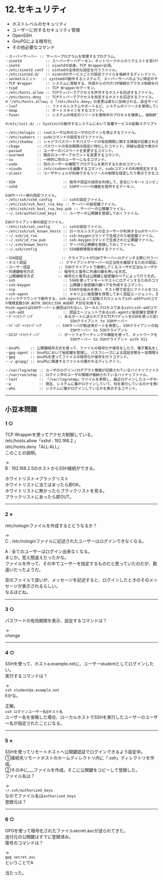 # 12.セキュリティ

- ホストレベルのセキュリティ  
- ユーザーに対するセキュリティ管理  
- OpenSSH  
- GnuPGによる暗号化  
- その他必要なコマンド  

``` txt : ホストレベルのセキュリティ
・スーパーサーバー :: サーバープログラムを管理するプログラム。
・xinetd           :: スーパーサーバデーモン。ネットワークからのリクエストを受け付けるデーモン。  
・inetd            :: xinetdの前身。TCP Wrapper必須。
・/etc/xinetd.conf :: xintedの全体的な設定を行うファイル。  
・/etc/xinted.d/   :: xinetdのサービスごとの設定ファイルを格納するディレクトリ。  
・socketユニット   :: systemdの動作するシステムで、スーパーサーバのように特定のサービス宛のネットワーク接続を監視する事ができるユニット。
・TCP Wrapper      :: システムに常駐する、外部からのTCP/IP接続のアクセス制御を行うプログラム。ホストのセキュリティ対策の基本となる。
・tcpd             :: TCP Wrapperのデーモン。
・/etc/hosts.allow :: TCPラッパーでアクセスを許可するホストを記述するファイル。
・/etc/hosts.deny  :: TCPラッパーでアクセスを拒否するホストを記述するファイル。
※「/etc/hosts.allow」と「/etc/hosts.deny」の変更は直ちに反映される。該当サービスへの新たなアクセスから適用される。既存の接続は切断出来ない。
・lsof             :: ファイルシステムやポートなど、システムのリソースを使用しているプロセスの情報を表示できるコマンド。
・nmap             :: ポートスキャンをするコマンド。
・fuser            :: システムの特定のリソースを使用中のプロセスを検索し、強制終了することのできるコマンド。

※/etc/init.d/ :: SysVinitの動作するシステムにおいて各種サービスの起動スクリプトを置くディレクトリ。
```

``` txt : ユーザーに対するセキュリティ管理
・/etc/nologin :: rootユーザ以外のユーザのログインを禁止するファイル。
・/etc/sudoers :: sudoコマンドの設定を行うファイル。
・/etc/shadow  :: シャドウパスワードやパスワードの有効期限に関する情報が記載されるファイル。
・chage        :: パスワードの有効期限の設定に特化したコマンド。詳細な設定や表示が可能。操作は「/etc/shadow」ファイルに反映される。
・passwd       :: ユーザーのパスワードを変更するコマンド。
・usermod      :: 既存のユーザーアカウントを変更するコマンド。
・su           :: 一時的に別のユーザーになるコマンド。
・sudo         :: 別のユーザーの権限でプログラムを実行するためのコマンド。
・visudo       :: /etc/sudoersを編集するコマンド。sudoコマンドの利用設定をするコマンド。
・ulimit       :: ユーザやシェルが利用できるリソースの制限を設定したり表示できるコマンド。
```

``` txt : OpenSSH
・SSH                      :: 暗号や認証の技術を利用して、安全にリモートコンピュータと通信するためのプロトコル。
・sshd                     :: SSHサーバーの機能を提供するデーモン。

SSHサーバー側の設定ファイル。
・/etc/ssh/sshd_config     :: sshの設定ファイル。
・/etc/ssh/ssh_host_rsa_key :: サーバーの秘密鍵ファイル。
・/etc/ssh/ssh_host_rsa_key.pub :: サーバーの公開鍵ファイル。
・~/.ssh/authorized_keys   :: ユーザーの公開鍵を登録しておくファイル。

SSHクライアント側の設定ファイル。
・/etc/ssh/ssh_config      :: sshの設定ファイル。
・/etc/ssh/ssh_known_hosts :: ローカルシステムの全ユーザーが利用するsshサーバーの公開鍵を格納するファイル。
・~/.ssh/id_rsa            :: ssh-keygenコマンドで生成された秘密鍵ファイル。
・~/.ssh/id_rsa.pub        :: ssh-keygenコマンドで生成された公開鍵ファイル。
・~/.ssh/known_hosts       :: サーバの公開鍵を登録しておくファイル。
・~/.ssh/config            :: SSH接続情報を格納するファイル。

・SSH認証                  :: クライアントがSSHでサーバへログインする際に行う一連の認証。(ホスト認証の後、ユーザー認証を行う)
・ホスト認証               :: クライアントがサーバーの正当性を確認するための認証。
・ユーザー認証             :: SSHクライアントで接続してくるユーザが正当なユーザかどうかを確認するための認証。
・共通鍵暗号方式           :: 暗号化と復号に共通の鍵を用いる方式。
・公開鍵暗号方式           :: 暗号化と復号は公開鍵と秘密鍵のペアによって行う方式。
・ssh                      :: SSHを使ってリモートホストにログインするためのコマンド。
・ssh-keygen               :: 公開鍵と秘密鍵の鍵ペアを作成するコマンド。
・scp                      :: SSHの仕組みを使い、ホスト間で安全にファイルをコピーするコマンド。
・ssh-agent                :: メモリ上に秘密鍵を保管しておく認証エージェント。及びそのコマンド。
※バックグラウンドで動作する。ssh-agentによって起動されたシェルでssh-addやsshコマンドを実行する。
※環境変数SSH_AUTH_SOCKとSSH_AGENT_PIDを利用する。
※ssh-agentはSSHサーバーと通信は行わない。ローカルプロセスであるsshとssh-addコマンドと通信する。
・ssh-add                  :: 認証エージェントであるssh-agentに秘密鍵を登録するコマンド。
・ﾎﾟｰﾄﾌｫﾜｰﾃﾞｨﾝｸﾞ           :: あるポートに送られてきたTCPパケットをSSHを使った安全な通信路を経由して、リモートホストの任意のポートに転送すること。
                              SSHクライアント to SSHサーバー  
・ﾘﾊﾞｰｽﾎﾟｰﾄﾌｫﾜｰﾃﾞｨﾝｸﾞ      :: SSHサーバが転送用ポートを用意し、SSHクライアントの指定されたポートに転送すること。
                              SSHサーバー to SSHクライアント
・X11ﾎﾟｰﾄﾌｫﾜｰﾃﾞｨﾝｸﾞ        :: ポートフォワーディングの機能を使って、ネットワークを介したXサーバ・クライアントの通信を暗号化し、接続を簡略化すること。
                              SSHサーバー to SSHクライアント with X11  
```

``` txt : GnuPGによる暗号化
・GnuPG     :: 公開鍵暗号方式を使って、ファイルの暗号化や復号をしたり、電子署名をしたりすることができるオープンソースソフトウェア。
・gpg-agent :: GnuPGにおいて秘密鍵を管理し、パスフレーズによる認証状態を一定期間キャッシュするデーモンプログラム。
・gpg       :: GnuPGを使ってファイルの暗号化や復号を行うコマンド。
・~/.gnupg/ :: GnuPGに関連するファイルの置かれるディレクトリ。
```

``` txt :その必要なコマンド
・/var/log/wtmp :: ユーザのログイン/ログアウト情報が記録されているバイナリファイル。
・/var/run/utmp :: ログイン中のユーザの情報が格納されているバイナリファイル。  
・last          :: 「/var/log/wtmp」ファイルを参照し、最近ログインしたユーザの一覧を表示するコマンド。
・w             :: 現在、システムに誰がログインしていて、何を実行しているのかを表示するコマンド。
・who           :: システムに誰がログインしているかを表示するコマンド。  
```

---

## 小豆本問題

### 1 ○

TCP Wrapperを使ってアクセス制御している。  
/etc/hosts.allow「sshd : 192.168.2.」  
/etc/hosts.deny「ALL:ALL」  
このことの説明。  

→  
B : 192.168.2.5のホストからSSH接続ができる。  

ホワイトリスト→ブラックリスト  
ホワイトリストに当てはまったら即OK。  
ホワイトリストに無かったらブラックリストを見る。  
ブラックリストにあったら即OUT。  

---

### 2 ×

/etc/nologinファイルを作成するとどうなるか？  

→  
C : /etc/nologinファイルに記述されたユーザーはログインできなくなる。  

A : 全てのユーザーはログイン出来なくなる。  
まじか。覚え間違えだったかな。  
ファイルを作って、その中でユーザーを指定するものだと思っていたのだが、勘違いだったようだ。  

空のファイルで良いが、メッセージを記述すると、ログインしたときのそのメッセージが表示されるらしい。  
なるほどね。  

---

### 3 ○

パスワードの有効期限を表示、設定するコマンドは？

→  
change  

---

### 4 ○

SSHを使って、ホストa.example.netに、ユーザーstudentとしてログインしたい。  
実行するコマンドは？  

→  
`ssh student@a.example.net`  
Eかな。  

正解。  
`ssh ログインユーザー名@ホスト名`  
ユーザー名を省略した場合、ローカルホストでSSHを実行したユーザーのユーザー名が指定されたことになる。  

---

### 5 ×

SSHを使ってリモートホストへ公開鍵認証でログインできるよう設定中。  
①接続先リモートホストのホームディレクトリ内に「.ssh」ディレクトリを作成。  
②その中に___ファイルを作成。そこに公開鍵をコピーして登録した。  
ファイル名は？  

→  
`~/.ssh/authorized_keys`  
なのでファイル名は`authorized_keys`  
登録元は？  

---

### 6 ○

GPGを使って暗号化されたファイルsecret.ascが送られてきた。  
送付元の公開鍵はすでに登録済み。  
復号のコマンドは？  

→  
`gpg secret.asc`  
ということでA  

当たった。  

